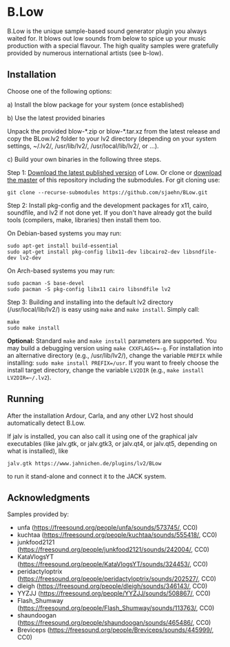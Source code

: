 # B.Low

B.Low is the unique sample-based sound generator plugin you always waited for.
It blows out low sounds from below to spice up your music production with a 
special flavour. The high quality samples were gratefully provided by 
numerous international artists (see b-low).


## Installation

Choose one of the following options:

a) Install the blow package for your system (once established)

b) Use the latest provided binaries

Unpack the provided blow-\*.zip or blow-\*.tar.xz from the latest release and 
copy the BLow.lv2 folder to your lv2 directory (depending on your system settings,
~/.lv2/, /usr/lib/lv2/, /usr/local/lib/lv2/, or ...).

c) Build your own binaries in the following three steps.

Step 1: [Download the latest published version](https://github.com/sjaehn/BLow/releases) of Low. Or clone or
[download the master](https://github.com/sjaehn/BLow/archive/master.zip) of this repository including the submodules. For git cloning use:
```
git clone --recurse-submodules https://github.com/sjaehn/BLow.git
```

Step 2: Install pkg-config and the development packages for x11, cairo, soundfile, and lv2 if not done yet. If you
don't have already got the build tools (compilers, make, libraries) then install them too.

On Debian-based systems you may run:
```
sudo apt-get install build-essential
sudo apt-get install pkg-config libx11-dev libcairo2-dev libsndfile-dev lv2-dev
```

On Arch-based systems you may run:
```
sudo pacman -S base-devel
sudo pacman -S pkg-config libx11 cairo libsndfile lv2
```

Step 3: Building and installing into the default lv2 directory (/usr/local/lib/lv2/) is easy using `make` and
`make install`. Simply call:
```
make
sudo make install
```

**Optional:** Standard `make` and `make install` parameters are supported. You may build a debugging version 
using `make CXXFLAGS+=-g`. For installation into an alternative directory (e.g., /usr/lib/lv2/), change the
variable `PREFIX` while installing: `sudo make install PREFIX=/usr`. If you want to freely choose the
install target directory, change the variable `LV2DIR` (e.g., `make install LV2DIR=~/.lv2`).


## Running

After the installation Ardour, Carla, and any other LV2 host should automatically detect B.Low.

If jalv is installed, you can also call it using one of the graphical jalv executables (like
jalv.gtk, or jalv.gtk3, or jalv.qt4, or jalv.qt5, depending on what is installed), like

```
jalv.gtk https://www.jahnichen.de/plugins/lv2/BLow
```

to run it stand-alone and connect it to the JACK system.


## Acknowledgments

Samples provided by:
* unfa (https://freesound.org/people/unfa/sounds/573745/, CC0)
* kuchtaa (https://freesound.org/people/kuchtaa/sounds/555418/, CC0)
* junkfood2121 (https://freesound.org/people/junkfood2121/sounds/242004/, CC0)
* KataVlogsYT (https://freesound.org/people/KataVlogsYT/sounds/324453/, CC0)
* peridactyloptrix (https://freesound.org/people/peridactyloptrix/sounds/202527/, CC0)
* dleigh (https://freesound.org/people/dleigh/sounds/346143/, CC0)
* YYZJJ (https://freesound.org/people/YYZJJ/sounds/508867/, CC0)
* Flash_Shumway (https://freesound.org/people/Flash_Shumway/sounds/113763/, CC0)
* shaundoogan (https://freesound.org/people/shaundoogan/sounds/465486/, CC0)
* Breviceps (https://freesound.org/people/Breviceps/sounds/445999/, CC0)


